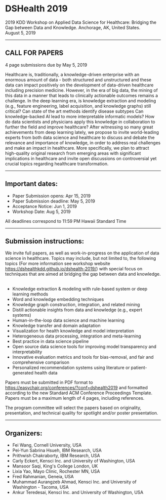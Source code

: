# DSHealth 2019

2019 KDD Workshop on Applied Data Science for Healthcare: Bridging the Gap between Data and Knowledge.
Anchorage, AK, United States.  
August 5, 2019  

---------------------------------
CALL FOR PAPERS
---------------------------------

4 page submissions due by May 5, 2019

Healthcare is, traditionally, a knowledge-driven enterprise with an enormous
amount of data - both structured and unstructured and these data can impact
positively on the development of data-driven healthcare including precision
medicine. However, in the era of big data, the mining of this data in a manner
that leads to clinically actionable outcomes remains a challenge. In the deep
learning era, is knowledge extraction and modeling (e.g., feature engineering,
label acquisition, and knowledge graphs) still critical? Can state of the art
methods identify disease subtypes Can knowledge-backed AI lead to more
interpretable informatic models? How do data scientists and physicians apply
this knowledge in collaboration to further the field and improve healthcare?
After witnessing so many great achievements from deep learning lately, we
propose to invite world-leading experts from both data science and healthcare
to discuss and debate the relevance and importance of knowledge, in order to
address real challenges and make an impact in healthcare. More specifically, we
plan to attract high-quality original research from emerging areas with
significant implications in healthcare and invite open discussions on
controversial yet crucial topics regarding healthcare transformation.


--------------------------
Important dates:
--------------------------

* Paper Submission opens: Apr 15, 2019
* Paper Submission deadline: May 5, 2019
* Acceptance Notice: Jun 1, 2019
* Workshop Date: Aug 5, 2019

All deadlines correspond to 11:59 PM Hawaii Standard Time 

---------------------------------
Submission instructions:
---------------------------------

We invite full papers, as well as work-in-progress on the application of data
science in healthcare. Topics may include, but not limited to, the following
topics (For more information see workshop website https://dshealthkdd.github.io/dshealth-2019/)
with special focus on techniques that are aimed at bridging the gap between
data and knowledge.
 
* Knowledge extraction & modeling with rule-based system or deep learning methods
* Word and knowledge embedding techniques 
* Knowledge graph construction, integration, and related mining
* Distill actionable insights from data and knowledge (e.g., expert systems)
* Human-in-the-loop data science and machine learning
* Knowledge transfer and domain adaptation
* Visualization for health knowledge and model interpretation
* Heterogeneous data processing, integration and meta-learning
* Best practice in data science pipeline 
* Open source data science tools for improving model transparency and interpretability
* Innovative evaluation metrics and tools for bias-removal, and fair and comprehensive comparison
* Personalized recommendation systems using literature or patient-generated health data

Papers must be submitted in PDF format to
https://easychair.org/conferences/?conf=dshealth2019 and formatted according to the
new Standard ACM Conference Proceedings Template. Papers must be a maximum
length of 4 pages, including references.

The program committee will select the papers based on originality,
presentation, and technical quality for spotlight and/or poster presentation.

---------------------------------
Organizers:
---------------------------------

* Fei Wang, Cornell University, USA
* Pei-Yun Sabrina Hsueh, IBM Research, USA
* Prithwish Chakraborty, IBM Research, USA
* Carly Eckert, Kensci Inc. and University of Washington, USA
* Mansoor Saqi, King's College London, UK
* Lixia Yao, Mayo Clinic, Rochester MN, USA
* Fred Rahmanian, Geneia, USA
* Muhammad Aurangzeb Ahmad, Kensci Inc. and University of Washington - Tacoma, USA
* Ankur Teredesai, Kensci Inc. and University of Washington, USA
